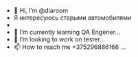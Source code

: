 - 👋 Hi, I’m @diaroom
-  Я интересуюсь старыми автомобилями
-  
- 🌱 I’m currently learning QA Engener...
- 💞️ I’m looking to work on tester...
- 📫 How to reach me +375296886166 ...

<!---
diaroom/diaroom is a ✨ special ✨ repository because its `README.md` (this file) appears on your GitHub profile.
You can click the Preview link to take a look at your changes.
--->
